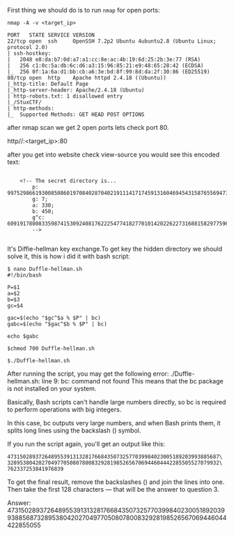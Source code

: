 First thing we should do is to run `nmap` for open ports:

`nmap -A -v <target_ip>`

```
PORT   STATE SERVICE VERSION
22/tcp open  ssh     OpenSSH 7.2p2 Ubuntu 4ubuntu2.8 (Ubuntu Linux; protocol 2.0)
| ssh-hostkey: 
|   2048 e8:da:b7:0d:a7:a1:cc:8e:ac:4b:19:6d:25:2b:3e:77 (RSA)
|   256 c1:0c:5a:db:6c:d6:a3:15:96:85:21:e9:48:65:28:42 (ECDSA)
|_  256 0f:1a:6a:d1:bb:cb:a6:3e:bd:8f:99:8d:da:2f:30:86 (ED25519)
80/tcp open  http    Apache httpd 2.4.18 ((Ubuntu))
|_http-title: Default Page
|_http-server-header: Apache/2.4.18 (Ubuntu)
| http-robots.txt: 1 disallowed entry 
|_/StuxCTF/
| http-methods: 
|_  Supported Methods: GET HEAD POST OPTIONS

```
after nmap scan we get 2 open ports lets check port 80.

http//:<target_ip>:80

after you get into website check view-source you would see this encoded text:

```

	<!-- The secret directory is...
		p: 9975298661930085086019708402870402191114171745913160469454315876556947370642799226714405016920875594030192024506376929926694545081888689821796050434591251;
		g: 7;
		a: 330;
		b: 450;
		g^c: 6091917800833598741530924081762225477418277010142022622731688158297759621329407070985497917078988781448889947074350694220209769840915705739528359582454617;
		-->


```
It's Diffie-hellman key exchange.To get key the hidden directory we should solve it, this is how i did it with bash script:

```
$ nano Duffle-hellman.sh 
#!/bin/bash

P=$1
a=$2
b=$3
gc=$4

gac=$(echo "$gc^$a % $P" | bc)
gabc=$(echo "$gac^$b % $P" | bc)

echo $gabc

$chmod 700 Duffle-hellman.sh

$./Duffle-hellman.sh

```
After running the script, you may get the following error:
./Duffle-hellman.sh: line 9: bc: command not found
This means that the bc package is not installed on your system.

Basically, Bash scripts can't handle large numbers directly, so bc is required to perform operations with big integers.

In this case, bc outputs very large numbers, and when Bash prints them, it splits long lines using the backslash (\) symbol.

If you run the script again, you'll get an output like this:

``` 
47315028937264895539131328176684350732577039984023005189203993885687\
32895380420270497705080780083292819852656706944604442285505527079932\
762337253841976839
```
To get the final result, remove the backslashes (\) and join the lines into one. Then take the first 128 characters — that will be the answer to question 3.

Answer:
47315028937264895539131328176684350732577039984023005189203993885687328953804202704977050807800832928198526567069446044422855055

